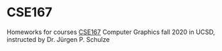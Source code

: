 # CSE167
Homeworks for courses [CSE167](http://ivl.calit2.net/wiki/index.php/CSE167F2019) Computer Graphics fall 2020 in UCSD, instructed by Dr. Jürgen P. Schulze
